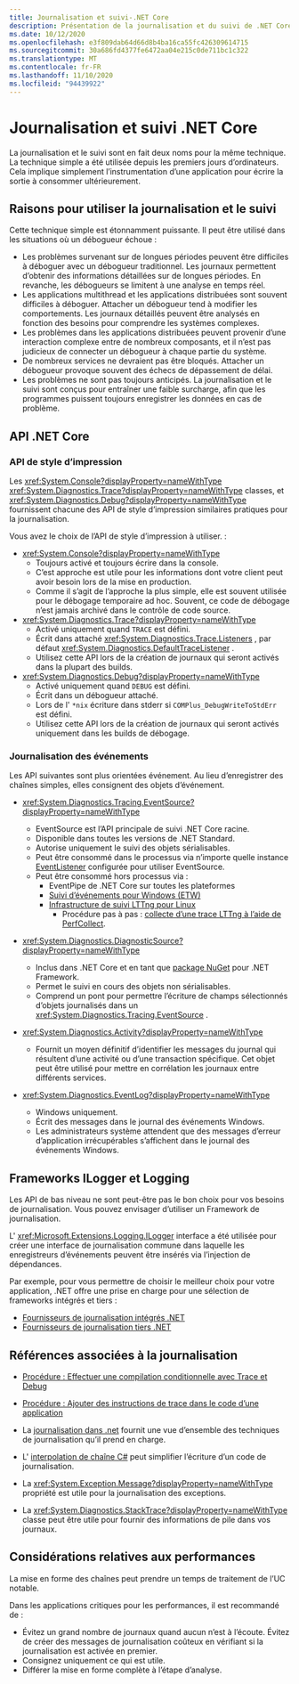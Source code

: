 ```yaml
---
title: Journalisation et suivi-.NET Core
description: Présentation de la journalisation et du suivi de .NET Core.
ms.date: 10/12/2020
ms.openlocfilehash: e3f809dab64d66d8b4ba16ca55fc426309614715
ms.sourcegitcommit: 30a686fd4377fe6472aa04e215c0de711bc1c322
ms.translationtype: MT
ms.contentlocale: fr-FR
ms.lasthandoff: 11/10/2020
ms.locfileid: "94439922"
---
```

# <a name="net-core-logging-and-tracing"></a>Journalisation et suivi .NET Core

La journalisation et le suivi sont en fait deux noms pour la même technique. La technique simple a été utilisée depuis les premiers jours d’ordinateurs. Cela implique simplement l’instrumentation d’une application pour écrire la sortie à consommer ultérieurement.

## <a name="reasons-to-use-logging-and-tracing"></a>Raisons pour utiliser la journalisation et le suivi

Cette technique simple est étonnamment puissante. Il peut être utilisé dans les situations où un débogueur échoue :

- Les problèmes survenant sur de longues périodes peuvent être difficiles à déboguer avec un débogueur traditionnel. Les journaux permettent d’obtenir des informations détaillées sur de longues périodes. En revanche, les débogueurs se limitent à une analyse en temps réel.
- Les applications multithread et les applications distribuées sont souvent difficiles à déboguer.  Attacher un débogueur tend à modifier les comportements. Les journaux détaillés peuvent être analysés en fonction des besoins pour comprendre les systèmes complexes.
- Les problèmes dans les applications distribuées peuvent provenir d’une interaction complexe entre de nombreux composants, et il n’est pas judicieux de connecter un débogueur à chaque partie du système.
- De nombreux services ne devraient pas être bloqués. Attacher un débogueur provoque souvent des échecs de dépassement de délai.
- Les problèmes ne sont pas toujours anticipés. La journalisation et le suivi sont conçus pour entraîner une faible surcharge, afin que les programmes puissent toujours enregistrer les données en cas de problème.

## <a name="net-core-apis"></a>API .NET Core

### <a name="print-style-apis"></a>API de style d’impression

Les <xref:System.Console?displayProperty=nameWithType> <xref:System.Diagnostics.Trace?displayProperty=nameWithType> classes, et <xref:System.Diagnostics.Debug?displayProperty=nameWithType> fournissent chacune des API de style d’impression similaires pratiques pour la journalisation.

Vous avez le choix de l’API de style d’impression à utiliser. :

- <xref:System.Console?displayProperty=nameWithType>
  - Toujours activé et toujours écrire dans la console.
  - C’est approche est utile pour les informations dont votre client peut avoir besoin lors de la mise en production.
  - Comme il s’agit de l’approche la plus simple, elle est souvent utilisée pour le débogage temporaire ad hoc. Souvent, ce code de débogage n’est jamais archivé dans le contrôle de code source.
- <xref:System.Diagnostics.Trace?displayProperty=nameWithType>
  - Activé uniquement quand `TRACE` est défini.
  - Écrit dans attaché <xref:System.Diagnostics.Trace.Listeners> , par défaut <xref:System.Diagnostics.DefaultTraceListener> .
  - Utilisez cette API lors de la création de journaux qui seront activés dans la plupart des builds.
- <xref:System.Diagnostics.Debug?displayProperty=nameWithType>
  - Activé uniquement quand `DEBUG` est défini.
  - Écrit dans un débogueur attaché.
  - Lors de l' `*nix` écriture dans stderr si `COMPlus_DebugWriteToStdErr` est défini.
  - Utilisez cette API lors de la création de journaux qui seront activés uniquement dans les builds de débogage.

### <a name="logging-events"></a>Journalisation des événements

Les API suivantes sont plus orientées événement. Au lieu d’enregistrer des chaînes simples, elles consignent des objets d’événement.

- <xref:System.Diagnostics.Tracing.EventSource?displayProperty=nameWithType>
  - EventSource est l’API principale de suivi .NET Core racine.
  - Disponible dans toutes les versions de .NET Standard.
  - Autorise uniquement le suivi des objets sérialisables.
  - Peut être consommé dans le processus via n’importe quelle instance [EventListener](xref:System.Diagnostics.Tracing.EventListener) configurée pour utiliser EventSource.
  - Peut être consommé hors processus via :
    - EventPipe de .NET Core sur toutes les plateformes
    - [Suivi d’événements pour Windows (ETW)](/windows/win32/etw/event-tracing-portal)
    - [Infrastructure de suivi LTTng pour Linux](https://lttng.org/)
      - Procédure pas à pas : [collecte d’une trace LTTng à l’aide de PerfCollect](trace-perfcollect-lttng.md).

- <xref:System.Diagnostics.DiagnosticSource?displayProperty=nameWithType>
  - Inclus dans .NET Core et en tant que [package NuGet](https://www.nuget.org/packages/System.Diagnostics.DiagnosticSource) pour .NET Framework.
  - Permet le suivi en cours des objets non sérialisables.
  - Comprend un pont pour permettre l’écriture de champs sélectionnés d’objets journalisés dans un <xref:System.Diagnostics.Tracing.EventSource> .

- <xref:System.Diagnostics.Activity?displayProperty=nameWithType>
  - Fournit un moyen définitif d’identifier les messages du journal qui résultent d’une activité ou d’une transaction spécifique. Cet objet peut être utilisé pour mettre en corrélation les journaux entre différents services.

- <xref:System.Diagnostics.EventLog?displayProperty=nameWithType>
  - Windows uniquement.
  - Écrit des messages dans le journal des événements Windows.
  - Les administrateurs système attendent que des messages d’erreur d’application irrécupérables s’affichent dans le journal des événements Windows.

## <a name="ilogger-and-logging-frameworks"></a>Frameworks ILogger et Logging

Les API de bas niveau ne sont peut-être pas le bon choix pour vos besoins de journalisation. Vous pouvez envisager d’utiliser un Framework de journalisation.

L' <xref:Microsoft.Extensions.Logging.ILogger> interface a été utilisée pour créer une interface de journalisation commune dans laquelle les enregistreurs d’événements peuvent être insérés via l’injection de dépendances.

Par exemple, pour vous permettre de choisir le meilleur choix pour votre application, .NET offre une prise en charge pour une sélection de frameworks intégrés et tiers :

- [Fournisseurs de journalisation intégrés .NET](../extensions/logging-providers.md#built-in-logging-providers)
- [Fournisseurs de journalisation tiers .NET](../extensions/logging-providers.md#third-party-logging-providers)

## <a name="logging-related-references"></a>Références associées à la journalisation

- [Procédure : Effectuer une compilation conditionnelle avec Trace et Debug](../../framework/debug-trace-profile/how-to-compile-conditionally-with-trace-and-debug.md)

- [Procédure : Ajouter des instructions de trace dans le code d’une application](../../framework/debug-trace-profile/how-to-add-trace-statements-to-application-code.md)

- La [journalisation dans .net](../extensions/logging.md) fournit une vue d’ensemble des techniques de journalisation qu’il prend en charge.

- L' [interpolation de chaîne C#](../../csharp/language-reference/tokens/interpolated.md) peut simplifier l’écriture d’un code de journalisation.

- La <xref:System.Exception.Message?displayProperty=nameWithType> propriété est utile pour la journalisation des exceptions.

- La <xref:System.Diagnostics.StackTrace?displayProperty=nameWithType> classe peut être utile pour fournir des informations de pile dans vos journaux.

## <a name="performance-considerations"></a>Considérations relatives aux performances

La mise en forme des chaînes peut prendre un temps de traitement de l’UC notable.

Dans les applications critiques pour les performances, il est recommandé de :

- Évitez un grand nombre de journaux quand aucun n’est à l’écoute. Évitez de créer des messages de journalisation coûteux en vérifiant si la journalisation est activée en premier.
- Consignez uniquement ce qui est utile.
- Différer la mise en forme complète à l’étape d’analyse.
